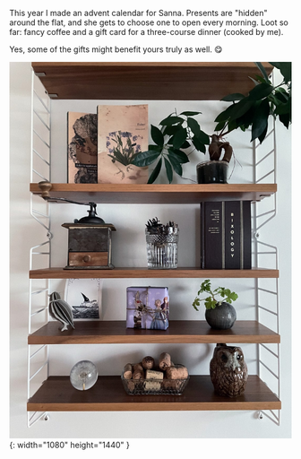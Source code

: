 ---
---

This year I made an advent calendar for Sanna. Presents are "hidden" around the flat, and she gets to choose one to open every morning. Loot so far: fancy coffee and a gift card for a three-course dinner (cooked by me).

Yes, some of the gifts might benefit yours truly as well. 😋

![A shelf filled with all kinds of trinkets. But also a package wrapped in gift paper depicting Olof and Elsa from the Disney movie Frozen.](/images/advent-calendar.jpg){: width="1080" height="1440" }

